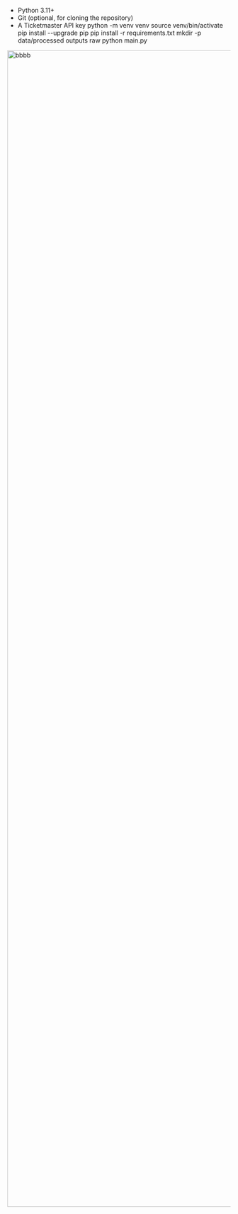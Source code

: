 - Python 3.11+
- Git (optional, for cloning the repository)
- A Ticketmaster API key
python -m venv venv
source venv/bin/activate
pip install --upgrade pip
pip install -r requirements.txt
mkdir -p data/processed outputs raw
python main.py

<img width="4227" height="2605" alt="bbbb" src="https://github.com/user-attachments/assets/bcd72e28-5140-489c-8142-d79ba15bfbb8" />
